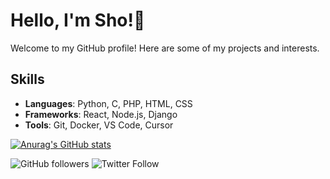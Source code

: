 # Hello, I'm Sho!👋

Welcome to my GitHub profile! Here are some of my projects and interests.

## Skills

- **Languages**: Python, C, PHP, HTML, CSS
- **Frameworks**: React, Node.js, Django
- **Tools**: Git, Docker, VS Code, Cursor

[![Anurag's GitHub stats](https://github-readme-stats.vercel.app/api?username=LemonJsx)](https://github.com/anuraghazra/github-readme-stats)

  
![GitHub followers](https://img.shields.io/github/followers/LemonJsx?label=Follow&style=social)
![Twitter Follow](https://img.shields.io/twitter/follow/Sho000007?style=social)
